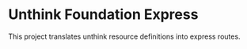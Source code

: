 # Unthink Foundation Express

This project translates unthink resource definitions into express routes.

